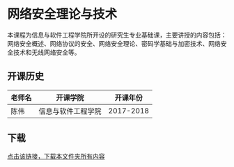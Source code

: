 # 网络安全理论与技术

本课程为信息与软件工程学院所开设的研究生专业基础课，主要讲授的内容包括：网络安全概述、网络协议的安全、网络安全理论、密码学基础与加密技术、网络安全技术和无线网络安全等。

## 开课历史

老师名|开课学院|开课年份|
---|---|---
陈伟|信息与软件工程学院|2017-2018

## 下载

[点击该链接，下载本文件夹所有内容](https://xovee.github.io/gitzip/?https://github.com/Xovee/uestc-course/tree/main/课程目录/网络安全理论与技术)
